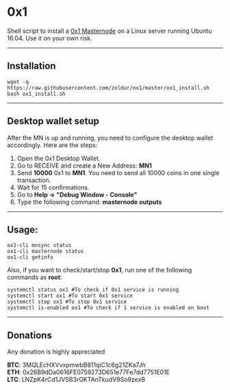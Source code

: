 # 0x1
Shell script to install a [0x1 Masternode](http://0x1project.com/) on a Linux server running Ubuntu 16.04. Use it on your own risk.
***

## Installation
```
wget -q https://raw.githubusercontent.com/zoldur/ox1/master/ox1_install.sh
bash ox1_install.sh
```
***

## Desktop wallet setup  

After the MN is up and running, you need to configure the desktop wallet accordingly. Here are the steps:  
1. Open the 0x1 Desktop Wallet.  
2. Go to RECEIVE and create a New Address: **MN1**  
3. Send **10000** 0x1 to **MN1**. You need to send all 10000 coins in one single transaction.
4. Wait for 15 confirmations.  
5. Go to **Help -> "Debug Window - Console"**  
6. Type the following command: **masternode outputs**  
***

## Usage:
```
ox1-cli mnsync status
ox1-cli masternode status  
ox1-cli getinfo
```
Also, if you want to check/start/stop **0x1**, run one of the following commands as **root**:

```
systemctl status ox1 #To check if 0x1 service is running  
systemctl start ox1 #To start 0x1 service  
systemctl stop ox1 #To stop 0x1 service  
systemctl is-enabled ox1 #To check if 1 service is enabled on boot  
```  
***

## Donations

Any donation is highly appreciated

**BTC**: 3MQLEcHXVvxpmwbB811qiC1c6g21ZKa7Jh  
**ETH**: 0x26B9dDa0616FE0759273D651e77Fe7dd7751E01E  
**LTC**: LNZpK4rCd1JVSB3rGKTAnTkudV9So9zexB  
